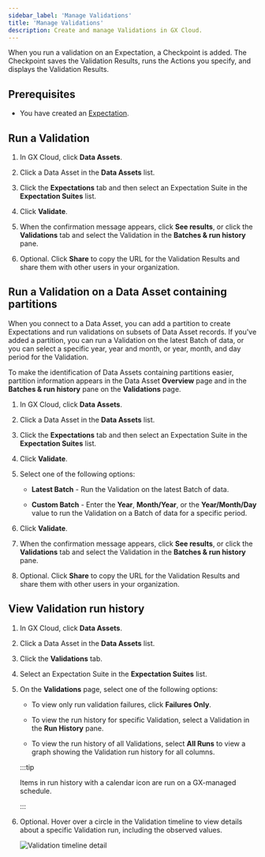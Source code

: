 ```yaml
---
sidebar_label: 'Manage Validations'
title: 'Manage Validations'
description: Create and manage Validations in GX Cloud.
---
```


When you run a validation on an Expectation, a Checkpoint is added. The Checkpoint saves the Validation Results, runs the Actions you specify, and displays the Validation Results.

<!-- [//]: # (TODO: To learn more about Validations, see Validator.) -->

## Prerequisites

- You have created an [Expectation](/cloud/expectations/manage_expectations.md#add-an-expectation).

## Run a Validation

1. In GX Cloud, click **Data Assets**.

2. Click a Data Asset in the **Data Assets** list.

3. Click the **Expectations** tab and then select an Expectation Suite in the **Expectation Suites** list.

4. Click **Validate**.

5. When the confirmation message appears, click **See results**, or click the **Validations** tab and select the Validation in the **Batches & run history** pane.

6. Optional. Click **Share** to copy the URL for the Validation Results and share them with other users in your organization.

## Run a Validation on a Data Asset containing partitions

When you connect to a Data Asset, you can add a partition to create Expectations and run validations on subsets of Data Asset records. If you've added a partition, you can run a Validation on the latest Batch of data, or you can select a specific year, year and month, or year, month, and day period for the Validation. 

To make the identification of Data Assets containing partitions easier, partition information appears in the Data Asset **Overview** page and in the **Batches & run history** pane on the **Validations** page.

1. In GX Cloud, click **Data Assets**.

2. Click a Data Asset in the **Data Assets** list.

3. Click the **Expectations** tab and then select an Expectation Suite in the **Expectation Suites** list.

4. Click **Validate**.

5. Select one of the following options:

    - **Latest Batch** - Run the Validation on the latest Batch of data.

    - **Custom Batch** - Enter the **Year**, **Month/Year**, or the **Year/Month/Day** value to run the Validation on a Batch of data for a specific period.

6. Click **Validate**.

7. When the confirmation message appears, click **See results**, or click the **Validations** tab and select the Validation in the **Batches & run history** pane.

8. Optional. Click **Share** to copy the URL for the Validation Results and share them with other users in your organization.

## View Validation run history

1. In GX Cloud, click **Data Assets**.

2. Click a Data Asset in the **Data Assets** list.

3. Click the **Validations** tab.

4. Select an Expectation Suite in the **Expectation Suites** list.

5. On the **Validations** page, select one of the following options:

    - To view only run validation failures, click **Failures Only**.

    - To view the run history for specific Validation, select a Validation in the **Run History** pane.
    
    - To view the run history of all Validations, select **All Runs** to view a graph showing the Validation run history for all columns.

   :::tip

   Items in run history with a calendar icon are run on a GX-managed schedule.

   :::

6. Optional. Hover over a circle in the Validation timeline to view details about a specific Validation run, including the observed values.

    ![Validation timeline detail](/img/view_validation_timeline_detail.png)
